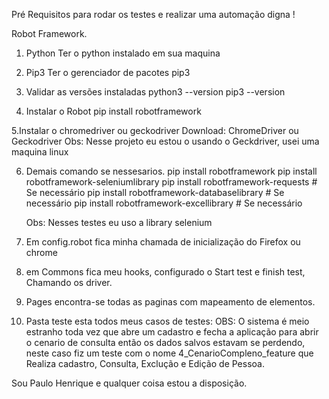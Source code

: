 Pré Requisitos para rodar os testes e realizar uma automação digna !

Robot Framework.

1. Python
    Ter o python instalado em sua maquina 
2. Pip3
    Ter o gerenciador de pacotes pip3

3. Validar as versões instaladas
    python3 --version
    pip3 --version

4. Instalar o Robot
    pip install robotframework

5.Instalar o chromedriver ou geckodriver
    Download: ChromeDriver ou Geckodriver
    Obs: Nesse projeto eu estou o usando o Geckdriver, usei uma maquina linux

6. Demais comando se nessesarios.
    pip install robotframework
    pip install robotframework-seleniumlibrary
    pip install robotframework-requests  # Se necessário
    pip install robotframework-databaselibrary  # Se necessário
    pip install robotframework-excellibrary  # Se necessário

    Obs: Nesses testes eu uso a library selenium


7. Em config.robot fica minha chamada de inicialização do Firefox ou chrome

8. em Commons fica meu hooks, configurado o Start test e finish test, Chamando os driver.

9. Pages encontra-se todas as paginas com mapeamento de elementos.

10. Pasta teste esta todos meus casos de testes:
    OBS: O sistema é meio estranho toda vez que abre um cadastro e fecha a aplicação para abrir o cenario de consulta então os dados salvos estavam se perdendo, neste caso fiz um teste com o nome 4_CenarioCompleno_feature que Realiza cadastro, Consulta, Exclução e Edição de Pessoa.

Sou Paulo Henrique e qualquer coisa estou a disposição.